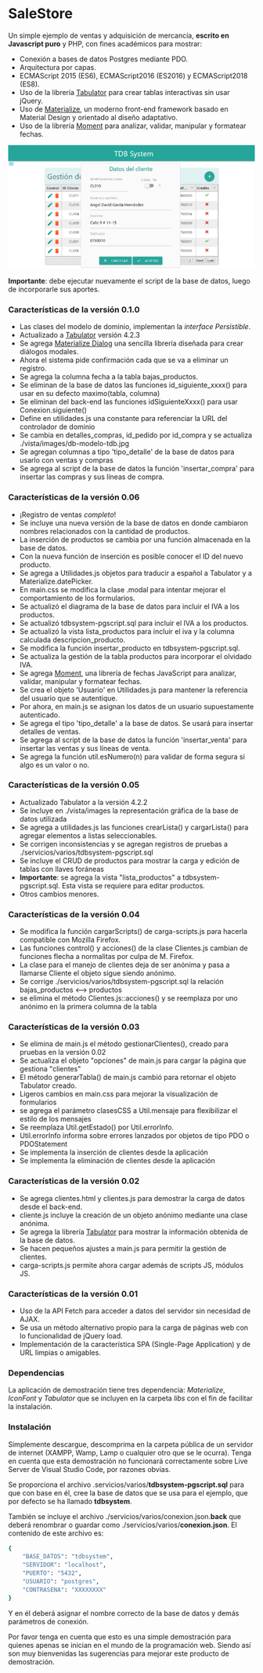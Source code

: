 # SaleStore

Un simple ejemplo de ventas y adquisición de mercancía, **escrito en Javascript puro** y PHP, con fines académicos para mostrar:

  - Conexión a bases de datos Postgres mediante PDO.
  - Arquitectura por capas.
  - ECMAScript 2015 (ES6), ECMAScript2016 (ES2016) y ECMAScript2018 (ES8).
  - Uso de la librería [Tabulator] para crear tablas interactivas sin usar jQuery.
  - Uso de [Materialize], un moderno front-end framework basado en Material Design y orientado al diseño adaptativo.
  - Uso de la librería [Moment] para analizar, validar, manipular y formatear fechas.

![Screenshot](screenshot.png)

**Importante**: debe ejecutar nuevamente el script de la base de datos, luego de incorporarle sus aportes. 

### Características de la versión 0.1.0
  - Las clases del modelo de dominio, implementan la _interface Persistible_.
  - Actualizado a [Tabulator] versión 4.2.3
  - Se agrega [Materialize Dialog] una sencilla librería diseñada para crear diálogos modales.
  - Ahora el sistema pide confirmación cada que se va a eliminar un registro.
  - Se agrega la columna fecha a la tabla bajas_productos.
  - Se eliminan de la base de datos las funciones id_siguiente_xxxx() para usar en su defecto maximo(tabla, columna)
  - Se eliminan del back-end las funciones idSiguienteXxxx() para usar Conexion.siguiente()
  - Define en utilidades.js una constante para referenciar la URL del controlador de dominio
  - Se cambia en detalles_compras, id_pedido por id_compra y se actualiza ./vista/images/db-modelo-tdb.jpg
  - Se agregan columnas a tipo 'tipo_detalle' de la base de datos para usarlo con ventas y compras
  - Se agrega al script de la base de datos la función 'insertar_compra' para insertar las compras y sus líneas de compra.

### Características de la versión 0.06
  - ¡Registro de ventas _completo_!
  - Se incluye una nueva versión de la base de datos en donde cambiaron nombres relacionados con la cantidad de productos.
  - La inserción de productos se cambia por una función almacenada en la base de datos.
  - Con la nueva función de inserción es posible conocer el ID  del nuevo producto.
  - Se agrega a Utilidades.js objetos para traducir a español a Tabulator y a Materialize.datePicker.
  - En main.css se modifica la clase .modal para intentar mejorar el comportamiento de los formularios.
  - Se actualizó el diagrama de la base de datos para incluir el IVA a los productos.
  - Se actualizó tdbsystem-pgscript.sql para incluir el IVA a los productos.
  - Se actualizó la vista lista_productos para incluir el iva y la columna calculada descripcion_producto.
  - Se modifica la función insertar_producto en tdbsystem-pgscript.sql.
  - Se actualiza la gestión de la tabla productos para incorporar el olvidado IVA.
  - Se agrega [Moment], una librería de fechas JavaScript para analizar, validar, manipular y formatear fechas.
  - Se crea el objeto 'Usuario' en Utilidades.js para mantener la referencia del usuario que se autentique.
  - Por ahora, en main.js se asignan los datos de un usuario supuestamente autenticado.
  - Se agrega el tipo 'tipo_detalle' a la base de datos. Se usará para insertar detalles de ventas.
  - Se agrega al script de la base de datos la función 'insertar_venta' para insertar las ventas y sus líneas de venta.
  - Se agrega la función util.esNumero(n) para validar de forma segura si algo es un valor o no.

### Características de la versión 0.05
  - Actualizado Tabulator a la versión 4.2.2
  - Se incluye en ./vista/images la representación gráfica de la base de datos utilizada
  - Se agrega a utilidades.js las funciones crearLista() y cargarLista() para agregar elementos a listas seleccionables.
  - Se corrigen inconsistencias y se agregan registros de pruebas a ./servicios/varios/tdbsystem-pgscript.sql 
  - Se incluye el CRUD de productos para mostrar la carga y edición de tablas con llaves foráneas
  - **Importante**: se agrega la vista "lista_productos" a tdbsystem-pgscript.sql. Esta vista se requiere para editar productos.
  - Otros cambios menores.

### Características de la versión 0.04
  - Se modifica la función cargarScripts() de carga-scripts.js para hacerla compatible con Mozilla Firefox.
  - Las funciones control() y acciones() de la clase Clientes.js cambian de funciones flecha a normalitas por culpa de M. Firefox.
  - La clase para el manejo de clientes deja de ser anónima y pasa a llamarse Cliente el objeto sigue siendo anónimo.
  - Se corrige ./servicios/varios/tdbsystem-pgscript.sql la relación bajas_productos <--> productos
  - se elimina el método Clientes.js::acciones() y se reemplaza por uno anónimo en la primera columna de la tabla

### Características de la versión 0.03
  - Se elimina de main.js el método gestionarClientes(), creado para pruebas en la versión 0.02
  - Se actualiza el objeto "opciones" de main.js para cargar la página que gestiona "clientes"
  - El método generarTabla() de main.js cambió para retornar el objeto Tabulator creado.
  - Ligeros cambios en main.css para mejorar la visualización de formularios
  - se agrega el parámetro clasesCSS a Util.mensaje para flexibilizar el estilo de los mensajes
  - Se reemplaza Util.getEstado() por Util.errorInfo. 
  - Util.errorInfo informa sobre errores lanzados por objetos de tipo PDO o PDOStatement
  - Se implementa la inserción de clientes desde la aplicación
  - Se implementa la eliminación de clientes desde la aplicación

### Características de la versión 0.02

  - Se agrega clientes.html y clientes.js para demostrar la carga de datos desde el back-end.
  - cliente.js incluye la creación de un objeto anónimo mediante una clase anónima.
  - Se agrega la librería [Tabulator] para mostrar la información obtenida de la base de datos.
  - Se hacen pequeños ajustes a main.js para permitir la gestión de clientes.
  - carga-scripts.js permite ahora cargar además de scripts JS, módulos JS.

### Características de la versión 0.01

  - Uso de la API Fetch para acceder a datos del servidor sin necesidad de AJAX.
  - Se usa un método alternativo propio para la carga de páginas web con lo funcionalidad de jQuery load.
  - Implementación de la característica SPA (Single-Page Application) y de URL limpias o amigables.

### Dependencias

La aplicación de demostración tiene tres dependencia: *Materialize*, *IconFont* y *Tabulator* que se incluyen en la carpeta *libs* con el fin de facilitar la instalación.

### Instalación

Simplemente descargue, descomprima en la carpeta pública de un servidor de internet (XAMPP, Wamp, Lamp o cualquier otro que se le ocurra). Tenga en cuenta que esta demostración no funcionará correctamente sobre Live Server de Visual Studio Code, por razones obvias.

Se proporciona el archivo .servicios/varios/**tdbsystem-pgscript.sql** para que con base en él, cree la base de datos que se usa para el ejemplo, que por defecto se ha llamado **tdbsystem**.

También se incluye el archivo ./servicios/varios/conexion.json.**back** que deberá renombrar o guardar  como ./servicios/varios/**conexion.json**. El contenido de este archivo es:

```sh
{
    "BASE_DATOS": "tdbsystem",
    "SERVIDOR": "localhost",
    "PUERTO": "5432",
    "USUARIO": "postgres",
    "CONTRASENA": "XXXXXXXX"
}
```

Y en él deberá asignar el nombre correcto de la base de datos y demás parámetros de conexión.

Por favor tenga en cuenta que esto es una simple demostración para quienes apenas se inician en el mundo de la programación web. Siendo así son muy bienvenidas las sugerencias para mejorar este producto de demostración.

[Tabulator]: <http://tabulator.info/>
[Materialize]: <https://materializecss.com/>
[Moment]: <https://momentjs.com/>
[Materialize Dialog]: <https://rudmanmrrod.github.io/material-dialog/>
